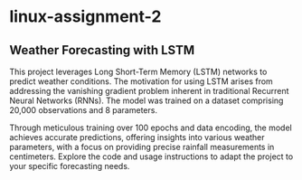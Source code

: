 # linux-assignment-2
## Weather Forecasting with LSTM
This project leverages Long Short-Term Memory (LSTM) networks to predict weather conditions. The motivation for using LSTM arises from addressing the vanishing gradient problem inherent in traditional Recurrent Neural Networks (RNNs). The model was trained on a dataset comprising 20,000 observations and 8 parameters.

Through meticulous training over 100 epochs and data encoding, the model achieves accurate predictions, offering insights into various weather parameters, with a focus on providing precise rainfall measurements in centimeters. Explore the code and usage instructions to adapt the project to your specific forecasting needs.
